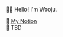 👋🏻 Hello! I'm Wooju.

🌟 [My Notion](https://www.notion.so/Wooju-s-Universe-b32a2a63a2874d5c982c6422c55955da)\
🌟 TBD

<!---
yjecho/yjecho is a ✨ special ✨ repository because its `README.md` (this file) appears on your GitHub profile.
You can click the Preview link to take a look at your changes.
--->
